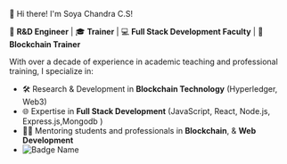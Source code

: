  

👋 Hi there! I'm Soya Chandra C.S!

🔬 **R&D Engineer** | 🎓 **Trainer** | 💻 **Full Stack Development Faculty** | 🔗 **Blockchain Trainer**

With over a decade of experience in academic teaching and professional training, I specialize in:

- 🛠️ Research & Development in **Blockchain Technology** (Hyperledger, Web3)
- 🌐 Expertise in **Full Stack Development** (JavaScript, React, Node.js, Express.js,Mongodb )
- 👩‍🏫 Mentoring students and professionals in **Blockchain**,  & **Web Development**
- ![Badge Name](https://img.shields.io/badge/MongoDB-47A248.svg?style=for-the-badge&logo=MongoDB&logoColor=white)







<!--
**Soyachandra/Soyachandra** is a ✨ _special_ ✨ repository because its `README.md` (this file) appears on your GitHub profile.

Here are some ideas to get you started:

- 🔭 I’m currently working on ...
- 🌱 I’m currently learning ...
- 👯 I’m looking to collaborate on ...
- 🤔 I’m looking for help with ...
- 💬 Ask me about ...
- 📫 How to reach me: ...
- 😄 Pronouns: ...
- ⚡ Fun fact: ...
-->
